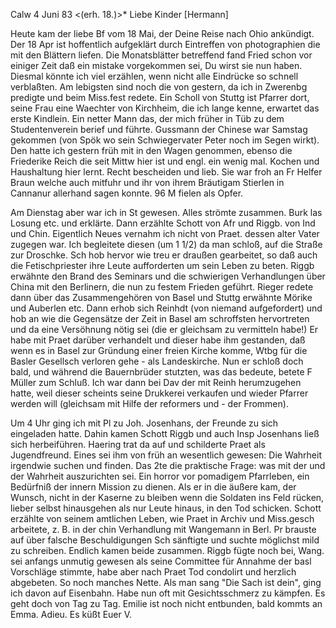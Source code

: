  Calw 4 Juni 83
 <(erh. 18.)>*
Liebe Kinder [Hermann]

Heute kam der liebe Bf vom 18 Mai, der Deine Reise nach Ohio ankündigt. Der 18 Apr ist hoffentlich aufgeklärt durch Eintreffen von photographien die mit den Blättern liefen. Die Monatsblätter betreffend fand Fried schon vor einiger Zeit daß ein mistake vorgekommen sei, Du wirst sie nun haben. 
Diesmal könnte ich viel erzählen, wenn nicht alle Eindrücke so schnell verblaßten. Am lebigsten sind noch die von gestern, da ich in Zwerenbg predigte und beim Miss.fest redete. Ein Scholl von Stuttg ist Pfarrer dort, seine Frau eine Waechter von Kirchheim, die ich lange kenne, erwartet das erste Kindlein. Ein netter Mann das, der mich früher in Tüb zu dem Studentenverein berief und führte. Gussmann der Chinese war Samstag gekommen (von Spök wo sein Schwiegervater Peter noch im Segen wirkt). Den hatte ich gestern früh mit in den Wagen genommen, ebenso die Friederike Reich die seit Mittw hier ist und engl. ein wenig mal. Kochen und Haushaltung hier lernt. Recht bescheiden und lieb. Sie war froh an Fr Helfer Braun welche auch mitfuhr und ihr von ihrem Bräutigam Stierlen in Cannanur allerhand sagen konnte. 96 M fielen als Opfer.

Am Dienstag aber war ich in St gewesen. Alles strömte zusammen. Burk las Losung etc. und erklärte. Dann erzählte Schott von Afr und Riggb. von Ind und Chin. Eigentlich Neues vernahm ich nicht von Praet. dessen alter Vater zugegen war. Ich begleitete diesen (um 1 1/2) da man schloß, auf die Straße zur Droschke. Sch hob hervor wie treu er draußen gearbeitet, so daß auch die Fetischpriester ihre Leute aufforderten um sein Leben zu beten. Riggb erwähnte den Brand des Seminars und die schwierigen Verhandlungen über China mit den Berlinern, die nun zu festem Frieden geführt. Rieger redete dann über das Zusammengehören von Basel und Stuttg erwähnte Mörike und Auberlen etc. Dann erhob sich Reinhdt (von niemand aufgefordert) und hob an wie die Gegensätze der Zeit in Basel am schroffsten hervortreten und da eine Versöhnung nötig sei (die er gleichsam zu vermitteln habe!) Er habe mit Praet darüber verhandelt und dieser habe ihm gestanden, daß wenn es in Basel zur Gründung einer freien Kirche komme, Wtbg für die Basler Gesellsch verloren gehe - als Landeskirche. Nun er schloß doch bald, und während die Bauernbrüder stutzten, was das bedeute, betete F Müller zum Schluß. Ich war dann bei Dav der mit Reinh herumzugehen hatte, weil dieser scheints seine Drukkerei verkaufen und wieder Pfarrer werden will (gleichsam mit Hilfe der reformers und - der Frommen).

Um 4 Uhr ging ich mit Pl zu Joh. Josenhans, der Freunde zu sich eingeladen hatte. Dahin kamen Schott Riggb und auch Insp Josenhans ließ sich herbeiführen. Haering trat da auf und schilderte Praet als Jugendfreund. Eines sei ihm von früh an wesentlich gewesen: Die Wahrheit irgendwie suchen und finden. Das 2te die praktische Frage: was mit der und der Wahrheit auszurichten sei. Ein horror vor pomadigem Pfarrleben, ein Bedürfniß der innern Mission zu dienen. Als er in die äußere kam, der Wunsch, nicht in der Kaserne zu bleiben wenn die Soldaten ins Feld rücken, lieber selbst hinausgehen als nur Leute hinaus, in den Tod schicken. Schott erzählte von seinem amtlichen Leben, wie Praet in Archiv und Miss.gesch arbeitete, z. B. in der chin Verhandlung mit Wangemann in Berl. Pr brauste auf über falsche Beschuldigungen Sch sänftigte und suchte möglichst mild zu schreiben. Endlich kamen beide zusammen. Riggb fügte noch bei, Wang. sei anfangs unmutig gewesen als seine Committee für Annahme der basl Vorschläge stimmte, habe aber nach Praet Tod condolirt und herzlich abgebeten. So noch manches Nette. Als man sang "Die Sach ist dein", ging ich davon auf Eisenbahn. Habe nun oft mit Gesichtsschmerz zu kämpfen. Es geht doch von Tag zu Tag. Emilie ist noch nicht entbunden, bald kommts an Emma. Adieu.
 Es küßt Euer V.
